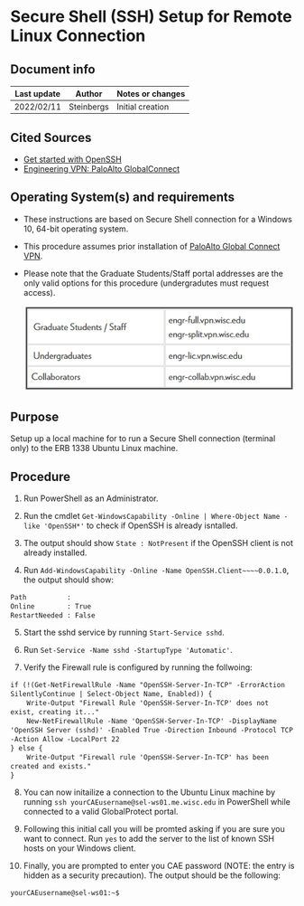 # Secure Shell (SSH) Setup for Remote Linux Connection

## Document info

| Last update | Author         | Notes or changes                    |
|-------------|----------------|-------------------------------------|
| 2022/02/11  | Steinbergs     | Initial creation                    |

## Cited Sources
* [Get started with OpenSSH](https://github.com/MicrosoftDocs/windowsserverdocs/blob/main/WindowsServerDocs/administration/OpenSSH/OpenSSH_Install_FirstUse.md)
* [Engineering VPN: PaloAlto GlobalConnect](https://kb.wisc.edu/cae/page.php?id=84859)


## Operating System(s) and requirements
* These instructions are based on Secure Shell connection for a Windows 10, 64-bit operating system. 
* This procedure assumes prior installation of [PaloAlto Global Connect VPN](https://kb.wisc.edu/cae/page.php?id=84859).
* Please note that the Graduate Students/Staff portal addresses are the only valid options for this procedure (undergradutes must request access).
    
    ![](./portal_address.PNG)

## Purpose
Setup up a local machine for to run a Secure Shell connection (terminal only) to the ERB 1338 Ubuntu Linux machine.

## Procedure

1. Run PowerShell as an Administrator.

2. Run the cmdlet `Get-WindowsCapability -Online | Where-Object Name -like 'OpenSSH*'` to check if OpenSSH is already isntalled.

3. The output should show `State : NotPresent` if the OpenSSH client is not already installed.

4. Run `Add-WindowsCapability -Online -Name OpenSSH.Client~~~~0.0.1.0`, the output should show:

```
Path          :
Online        : True
RestartNeeded : False
```

5. Start the sshd service by running `Start-Service sshd`.

6. Run `Set-Service -Name sshd -StartupType 'Automatic'`.

7. Verify the Firewall rule is configured by running the follwoing:

```
if (!(Get-NetFirewallRule -Name "OpenSSH-Server-In-TCP" -ErrorAction SilentlyContinue | Select-Object Name, Enabled)) {
    Write-Output "Firewall Rule 'OpenSSH-Server-In-TCP' does not exist, creating it..."
    New-NetFirewallRule -Name 'OpenSSH-Server-In-TCP' -DisplayName 'OpenSSH Server (sshd)' -Enabled True -Direction Inbound -Protocol TCP -Action Allow -LocalPort 22
} else {
    Write-Output "Firewall rule 'OpenSSH-Server-In-TCP' has been created and exists."
}
```

8. You can now initailize a connection to the Ubuntu Linux machine by running `ssh yourCAEusername@sel-ws01.me.wisc.edu` in PowerShell while connected to a valid GlobalProtect portal.

9. Following this initial call you will be promted asking if you are sure you want to connect. Run `yes` to add the server to the list of known SSH hosts on your Windows client.

10. Finally, you are prompted to enter you CAE password (NOTE: the entry is hidden as a security precaution). The output should be the following:

```
yourCAEusername@sel-ws01:~$
```

